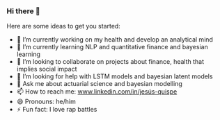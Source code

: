 ### Hi there 👋

Here are some ideas to get you started:

- 🔭 I’m currently working on my health and develop an analytical mind 
- 🌱 I’m currently learning NLP and quantitative finance  and bayesian learning
- 👯 I’m looking to collaborate on projects about finance, health that implies social impact
- 🤔 I’m looking for help with LSTM models and bayesian latent models
- 💬 Ask me about actuarial science and bayesian modelling 
- 📫 How to reach me: www.linkedin.com/in/jesús-quispe
- 😄 Pronouns: he/him
- ⚡ Fun fact: I love rap battles

